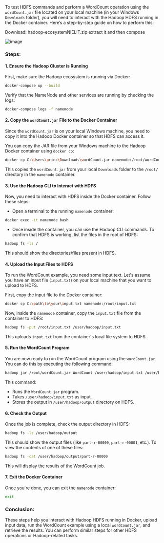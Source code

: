 To test HDFS commands and perform a WordCount operation using the `wordCount.jar` file located on your local machine (in your Windows `Downloads` folder), you will need to interact with the Hadoop HDFS running in the Docker container. Here’s a step-by-step guide on how to perform this:

Download: 
hadoop-ecosystemNIELIT.zip
extract it and then compose


![image](https://github.com/user-attachments/assets/d49ec331-240d-4e18-b62e-7b9312661e97)



### Steps:

#### 1. **Ensure the Hadoop Cluster is Running**
First, make sure the Hadoop ecosystem is running via Docker:

```bash
docker-compose up --build
```

Verify that the NameNode and other services are running by checking the logs:

```bash
docker-compose logs -f namenode
```

#### 2. **Copy the `wordCount.jar` File to the Docker Container**
Since the `wordCount.jar` is on your local Windows machine, you need to copy it into the Hadoop Docker container so that HDFS can access it.

You can copy the JAR file from your Windows machine to the Hadoop Docker container using `docker cp`:

```bash
docker cp C:\Users\princ\Downloads\wordCount.jar namenode:/root/wordCount.jar
```

This copies the `wordCount.jar` from your local `Downloads` folder to the `/root/` directory in the `namenode` container.

#### 3. **Use the Hadoop CLI to Interact with HDFS**
Now, you need to interact with HDFS inside the Docker container. Follow these steps:

- Open a terminal to the running `namenode` container:

```bash
docker exec -it namenode bash
```

- Once inside the container, you can use the Hadoop CLI commands. To confirm that HDFS is working, list the files in the root of HDFS:

```bash
hadoop fs -ls /
```

This should show the directories/files present in HDFS.

#### 4. **Upload the Input Files to HDFS**
To run the WordCount example, you need some input text. Let's assume you have an input file (`input.txt`) on your local machine that you want to upload to HDFS.

First, copy the input file to the Docker container:

```bash
docker cp C:\path\to\your\input.txt namenode:/root/input.txt
```

Now, inside the `namenode` container, copy the `input.txt` file from the container to HDFS:

```bash
hadoop fs -put /root/input.txt /user/hadoop/input.txt
```

This uploads `input.txt` from the container's local file system to HDFS.

#### 5. **Run the WordCount Program**
You are now ready to run the WordCount program using the `wordCount.jar`. You can do this by executing the following command:

```bash
hadoop jar /root/wordCount.jar WordCount /user/hadoop/input.txt /user/hadoop/output
```

This command:
- Runs the `WordCount.jar` program.
- Takes `/user/hadoop/input.txt` as input.
- Stores the output in `/user/hadoop/output` directory on HDFS.

#### 6. **Check the Output**
Once the job is complete, check the output directory in HDFS:

```bash
hadoop fs -ls /user/hadoop/output
```

This should show the output files (like `part-r-00000`, `part-r-00001`, etc.). To view the contents of one of these files:

```bash
hadoop fs -cat /user/hadoop/output/part-r-00000
```

This will display the results of the WordCount job.

#### 7. **Exit the Docker Container**
Once you're done, you can exit the `namenode` container:

```bash
exit
```

### Conclusion:
These steps help you interact with Hadoop HDFS running in Docker, upload input data, run the WordCount example using a local `wordCount.jar`, and retrieve the results. You can perform similar steps for other HDFS operations or Hadoop-related tasks.
